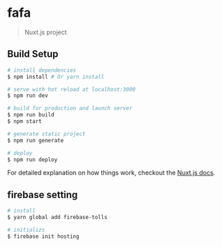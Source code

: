 # fafa

> Nuxt.js project

## Build Setup

```bash
# install dependencies
$ npm install # Or yarn install

# serve with hot reload at localhost:3000
$ npm run dev

# build for production and launch server
$ npm run build
$ npm start

# generate static project
$ npm run generate

# deploy
$ npm run deploy
```

For detailed explanation on how things work, checkout the [Nuxt.js docs](https://github.com/nuxt/nuxt.js).

## firebase setting

```bash
# install
$ yarn global add firebase-tolls

# initializs
$ firebase init hosting
```
